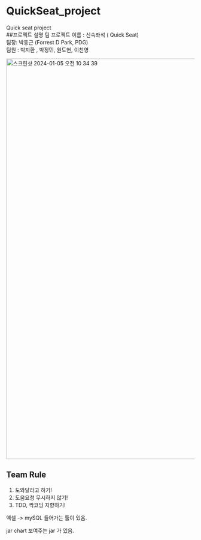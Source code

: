 # QuickSeat_project
Quick seat project 
<br>
##프로젝트 설명
팀 프로젝트 이름 : 신속좌석 ( Quick Seat) 
<br>
팀장: 박동근 (Forrest D Park, PDG)
<br>
팀원 : 박지환 , 박정민, 원도현, 이천영
<br>





<img width="1068" alt="스크린샷 2024-01-05 오전 10 34 39" src="https://github.com/BigDataTeam01/QuickSeat_project/assets/149550771/6cebad1f-0425-4621-9aa1-6027321e9f78">


<br>

## Team Rule
1. 도와달라고 하기!
2. 도움요청 무시하지 않기!
3. TDD, 짝코딩 지향하기!


엑셀 -> mySQL 들어가는  툴이 있음.

jar chart 보여주는 jar 가 있음.
